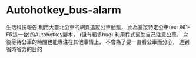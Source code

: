 # Autohotkey_bus-alarm
生活科技報告
利用大臺北公車的網頁追蹤公車動態，
此為追蹤特定公車(ex: 861-FR這一台)的Autohotkey腳本，
(但有超多bug)
利用程式幫助自己注意公車，
之後等待公車的時間也能專注在其他事情上，
不會為了要一直看公車而分心，
達到省時省力的目的
